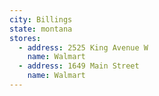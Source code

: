 ```yaml
---
city: Billings
state: montana
stores:
  - address: 2525 King Avenue W
    name: Walmart
  - address: 1649 Main Street
    name: Walmart
---
```

